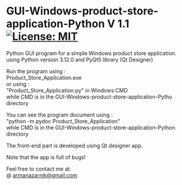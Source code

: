 # GUI-Windows-product-store-application-Python V 1.1 [![License: MIT](https://img.shields.io/badge/License-MIT-yellow.svg)](https://opensource.org/licenses/MIT)  
Python GUI program for a simple Windows product store application.  
using Python version 3.12.0 and PyQt5 library (Qt Designer)  

Run the program using :  
Product_Store_Application.exe  
or using :  
"Product_Store_Application.py" in Windows CMD  
while CMD is in the GUI-Windows-product-store-application-Pytho directory  

You can see the program document using :  
"python -m pydoc Product_Store_Application"  
 while CMD is in the GUI-Windows-product-store-application-Python directory  

The front-end part is developed using Qt designer app.  

Note that the app is full of bugs!  
  
Feel free to contact me at:  
@ armanazarnik@gmail.com
